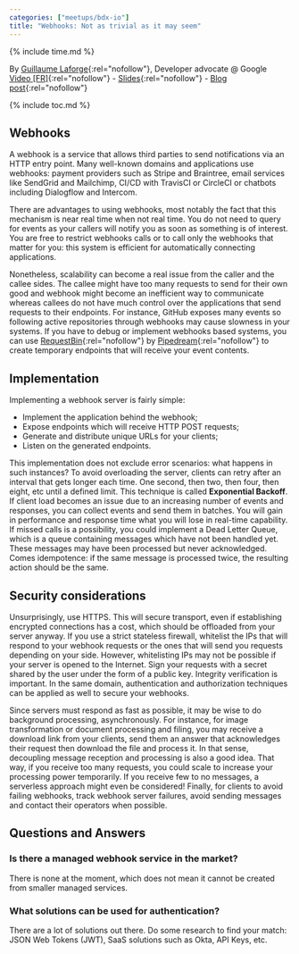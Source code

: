 ```yaml
---
categories: ["meetups/bdx-io"]
title: "Webhooks: Not as trivial as it may seem"
---
```


{% include time.md %}

By [Guillaume Laforge](https://twitter.com/glaforge){:rel="nofollow"}, Developer advocate @ Google  
[Video \[FR\]](https://www.youtube.com/watch?v=DRf7-dmhNHA){:rel="nofollow"} - [Slides](https://speakerdeck.com/glaforge/implementing-webhooks-not-as-trivial-as-it-may-seem){:rel="nofollow"} -
[Blog post](https://glaforge.appspot.com/article/implementing-webhooks-not-as-trivial-as-it-may-seem){:rel="nofollow"}

{% include toc.md %}

## Webhooks

A webhook is a service that allows third parties to send notifications via an HTTP entry point. Many well-known domains
and applications use webhooks: payment providers such as Stripe and Braintree, email services like SendGrid and
Mailchimp, CI/CD with TravisCI or CircleCI or chatbots including Dialogflow and Intercom.

There are advantages to using webhooks, most notably the fact that this mechanism is near real time when not real time.
You do not need to query for events as your callers will notify you as soon as something is of interest. You are free to
restrict webhooks calls or to call only the webhooks that matter for you: this system is efficient for automatically
connecting applications.

Nonetheless, scalability can become a real issue from the caller and the callee sides. The callee might have too many
requests to send for their own good and webhook might become an inefficient way to communicate whereas callees do not
have much control over the applications that send requests to their endpoints. For instance, GitHub exposes many events
so following active repositories through webhooks may cause slowness in your systems. If you have to debug or implement
webhooks based systems, you can use [RequestBin](https://requestbin.net/){:rel="nofollow"} by [Pipedream](https://pipedream.com/){:rel="nofollow"}
to create temporary endpoints that will receive your event contents.

## Implementation

Implementing a webhook server is fairly simple:
- Implement the application behind the webhook;
- Expose endpoints which will receive HTTP POST requests;
- Generate and distribute unique URLs for your clients;
- Listen on the generated endpoints.

This implementation does not exclude error scenarios: what happens in such instances? To avoid overloading the server,
clients can retry after an interval that gets longer each time. One second, then two, then four, then eight, etc until a
defined limit. This technique is called **Exponential Backoff**. If client load becomes an issue due to an increasing
number of events and responses, you can collect events and send them in batches. You will gain in performance and
response time what you will lose in real-time capability. If missed calls is a possibility, you could implement a Dead
Letter Queue, which is a queue containing messages which have not been handled yet. These messages may have been
processed but never acknowledged. Comes idempotence: if the same message is processed twice, the resulting action should
be the same.

## Security considerations

Unsurprisingly, use HTTPS. This will secure transport, even if establishing encrypted connections has a cost, which
should be offloaded from your server anyway. If you use a strict stateless firewall, whitelist the IPs that will respond
to your webhook requests or the ones that will send you requests depending on your side. However, whitelisting IPs may
not be possible if your server is opened to the Internet. Sign your requests with a secret shared by the user under the
form of a public key. Integrity verification is important. In the same domain, authentication and authorization
techniques can be applied as well to secure your webhooks.

Since servers must respond as fast as possible, it may be wise to do background processing, asynchronously. For
instance, for image transformation or document processing and filing, you may receive a download link from your clients,
send them an answer that acknowledges their request then download the file and process it. In that sense, decoupling
message reception and processing is also a good idea. That way, if you receive too many requests, you could scale to
increase your processing power temporarily. If you receive few to no messages, a serverless approach might even be
considered! Finally, for clients to avoid failing webhooks, track webhook server failures, avoid sending messages and
contact their operators when possible.

## Questions and Answers

### Is there a managed webhook service in the market?

There is none at the moment, which does not mean it cannot be created from smaller managed services.

### What solutions can be used for authentication?

There are a lot of solutions out there. Do some research to find your match: JSON Web Tokens (JWT), SaaS solutions such
as Okta, API Keys, etc.